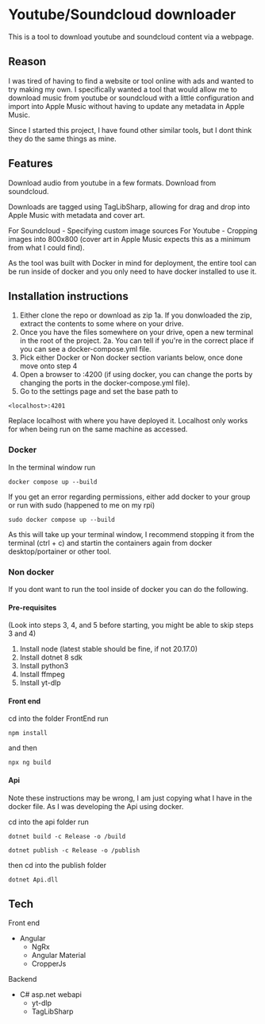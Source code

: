 # Youtube/Soundcloud downloader

This is a tool to download youtube and soundcloud content via a webpage.

## Reason

I was tired of having to find a website or tool online with ads and wanted to try making my own.
I specifically wanted a tool that would allow me to download music from youtube or soundcloud with a little configuration and import into Apple Music without having to update any metadata in Apple Music.

Since I started this project, I have found other similar tools, but I dont think they do the same things as mine.

## Features

Download audio from youtube in a few formats.
Download from soundcloud.

Downloads are tagged using TagLibSharp, allowing for drag and drop into Apple Music with metadata and cover art.

For Soundcloud - Specifying custom image sources
For Youtube - Cropping images into 800x800 (cover art in Apple Music expects this as a minimum from what I could find).

As the tool was built with Docker in mind for deployment, the entire tool can be run inside of docker and you only need to have docker installed to use it.

## Installation instructions

1. Either clone the repo or download as zip
   1a. If you donwloaded the zip, extract the contents to some where on your drive.
2. Once you have the files somewhere on your drive, open a new terminal in the root of the project.
   2a. You can tell if you're in the correct place if you can see a docker-compose.yml file.
3. Pick either Docker or Non docker section variants below, once done move onto step 4
4. Open a browser to <localhost>:4200 (if using docker, you can change the ports by changing the ports in the docker-compose.yml file).
5. Go to the settings page and set the base path to

```
<localhost>:4201
```

Replace localhost with where you have deployed it. Localhost only works for when being run on the same machine as accessed.

### Docker

In the terminal window run

```
docker compose up --build
```

If you get an error regarding permissions, either add docker to your group or run with sudo (happened to me on my rpi)

```
sudo docker compose up --build
```

As this will take up your terminal window, I recommend stopping it from the terminal (ctrl + c) and startin the containers again from docker desktop/portainer or other tool.

### Non docker

If you dont want to run the tool inside of docker you can do the following.

#### Pre-requisites

(Look into steps 3, 4, and 5 before starting, you might be able to skip steps 3 and 4)

1. Install node (latest stable should be fine, if not 20.17.0)
2. Install dotnet 8 sdk
3. Install python3
4. Install ffmpeg
5. Install yt-dlp

#### Front end

cd into the folder FrontEnd
run

```
npm install
```

and then

```
npx ng build
```

#### Api

Note these instructions may be wrong, I am just copying what I have in the docker file.
As I was developing the Api using docker.

cd into the api folder
run

```
dotnet build -c Release -o /build
```

```
dotnet publish -c Release -o /publish
```

then cd into the publish folder

```
dotnet Api.dll
```

## Tech

Front end

- Angular
  - NgRx
  - Angular Material
  - CropperJs

Backend

- C# asp.net webapi
  - yt-dlp
  - TagLibSharp

```

```

```

```
